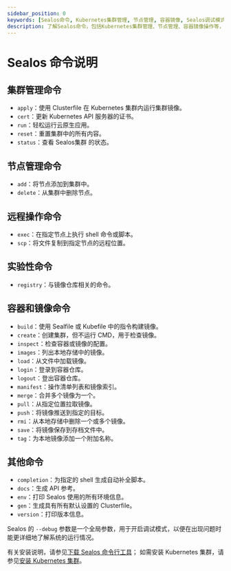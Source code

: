 ```yaml
---
sidebar_position: 0
keywords: [Sealos命令, Kubernetes集群管理, 节点管理, 容器镜像, Sealos调试模式]
description: 了解Sealos命令，包括Kubernetes集群管理、节点管理、容器镜像操作等，开启调试模式获取详细系统运行信息。
---
```


# Sealos 命令说明

## 集群管理命令

- `apply`：使用 Clusterfile 在 Kubernetes 集群内运行集群镜像。
- `cert`：更新 Kubernetes API 服务器的证书。
- `run`：轻松运行云原生应用。
- `reset`：重置集群中的所有内容。
- `status`：查看 Sealos集群 的状态。

## 节点管理命令

- `add`：将节点添加到集群中。
- `delete`：从集群中删除节点。

## 远程操作命令

- `exec`：在指定节点上执行 shell 命令或脚本。
- `scp`：将文件复制到指定节点的远程位置。

## 实验性命令

- `registry`：与镜像仓库相关的命令。

## 容器和镜像命令

- `build`：使用 Sealfile 或 Kubefile 中的指令构建镜像。
- `create`：创建集群，但不运行 CMD，用于检查镜像。
- `inspect`：检查容器或镜像的配置。
- `images`：列出本地存储中的镜像。
- `load`：从文件中加载镜像。
- `login`：登录到容器仓库。
- `logout`：登出容器仓库。
- `manifest`：操作清单列表和镜像索引。
- `merge`：合并多个镜像为一个。
- `pull`：从指定位置拉取镜像。
- `push`：将镜像推送到指定的目标。
- `rmi`：从本地存储中删除一个或多个镜像。
- `save`：将镜像保存到存档文件中。
- `tag`：为本地镜像添加一个附加名称。

## 其他命令

- `completion`：为指定的 shell 生成自动补全脚本。
- `docs`：生成 API 参考。
- `env`：打印 Sealos 使用的所有环境信息。
- `gen`：生成具有所有默认设置的 Clusterfile。
- `version`：打印版本信息。

Sealos 的 `--debug` 参数是一个全局参数，用于开启调试模式，以便在出现问题时能更详细地了解系统的运行情况。

有关安装说明，请参见[下载 Sealos 命令行工具](/developer-guide/lifecycle-management/quick-start/install-cli.md)； 如需安装 Kubernetes 集群，请参见[安装 Kubernetes 集群](/developer-guide/lifecycle-management/quick-start/deploy-kubernetes.md)。